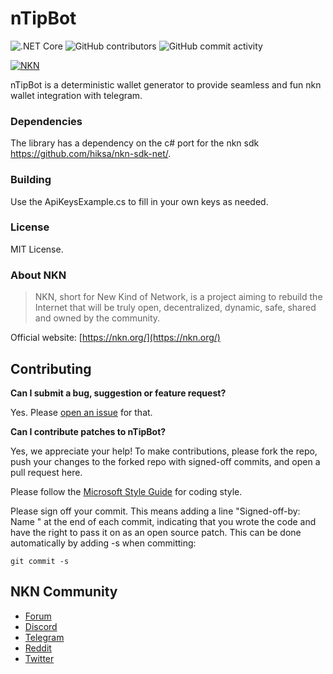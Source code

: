 # nTipBot
![.NET Core](https://github.com/rule110-io/nTipBot/workflows/.NET%20Core/badge.svg)
![GitHub contributors](https://img.shields.io/github/contributors/rule110-io/ntipBot)
![GitHub commit activity](https://img.shields.io/github/commit-activity/m/rule110-io/nTipBot)

[![NKN](https://github.com/nknorg/nkn/wiki/img/nkn_logo.png)](https://nkn.org)

nTipBot is a deterministic wallet generator to provide seamless and fun nkn wallet integration with telegram.

### Dependencies
The library has a dependency on the c# port for the nkn sdk https://github.com/hiksa/nkn-sdk-net/.

### Building
Use the ApiKeysExample.cs to fill in your own keys as needed.

### License
MIT License.

### About NKN
> NKN, short for New Kind of Network, is a project aiming to rebuild the
> Internet that will be truly open, decentralized, dynamic, safe, shared and
> owned by the community.

Official website: [https://nkn.org/](https://nkn.org/)

## Contributing

**Can I submit a bug, suggestion or feature request?**

Yes. Please [open an issue](https://github.com/rule110-io/nTipBot/issues/new) for that.

**Can I contribute patches to nTipBot?**

Yes, we appreciate your help! To make contributions, please fork the repo, push
your changes to the forked repo with signed-off commits, and open a pull request
here.

Please follow the [Microsoft Style Guide](https://docs.microsoft.com/en-us/dotnet/csharp/programming-guide/inside-a-program/coding-conventions)
for coding style.

Please sign off your commit. This means adding a line "Signed-off-by: Name
<email>" at the end of each commit, indicating that you wrote the code and have
the right to pass it on as an open source patch. This can be done automatically
by adding -s when committing:

```shell
git commit -s
```

## NKN Community

* [Forum](https://forum.nkn.org/)
* [Discord](https://discord.gg/c7mTynX)
* [Telegram](https://t.me/nknorg)
* [Reddit](https://www.reddit.com/r/nknblockchain/)
* [Twitter](https://twitter.com/NKN_ORG)
